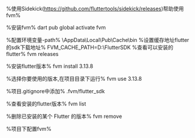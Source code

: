 %使用Sidekick(https://github.com/fluttertools/sidekick/releases)帮助使用fvm%

%安装fvm%
dart pub global activate fvm

%配置环境变量-path%
\AppData\Local\Pub\Cache\bin
%设置缓存地址flutter的sdk下载地址%
FVM_CACHE_PATH=D:\FlutterSDK
%查看可以安装的flutter%
fvm releases

%安装flutter版本%
fvm install 3.13.8

%选择你要使用的版本,在项目目录下运行%
fvm use 3.13.8

%项目.gitignore中添加%
.fvm/flutter_sdk

%查看安装的flutter版本%
fvm list

%删除已安装的某个 Flutter 的版本%
fvm remove

%项目下配置fvm%
